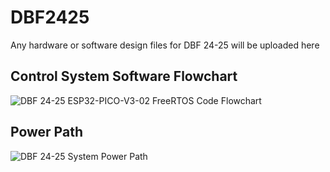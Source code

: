 # DBF2425
Any hardware or software design files for DBF 24-25 will be uploaded here

## Control System Software Flowchart
![DBF 24-25 ESP32-PICO-V3-02 FreeRTOS Code Flowchart](https://github.com/user-attachments/assets/abd3b1f3-ddf9-464f-9510-e7b1f13cbc7d)

## Power Path
![DBF 24-25 System Power Path](https://github.com/user-attachments/assets/12d9a3fe-960b-4dfb-895e-c2b891afcdbd)

